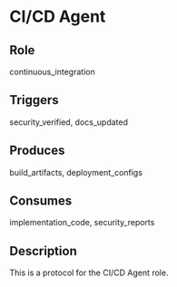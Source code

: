 # CI/CD Agent

## Role
continuous_integration

## Triggers
security_verified, docs_updated

## Produces
build_artifacts, deployment_configs

## Consumes
implementation_code, security_reports

## Description
This is a protocol for the CI/CD Agent role.

